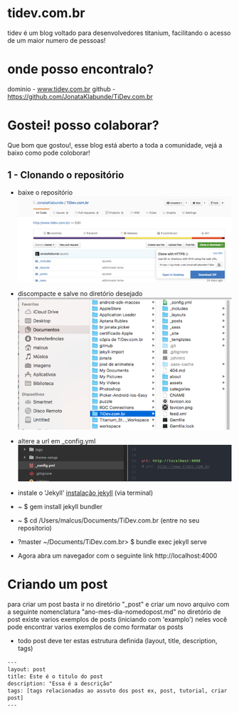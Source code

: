 # tidev.com.br
tidev é um blog voltado para desenvolvedores titanium, facilitando o acesso de um maior numero de pessoas!

# onde posso encontralo?
dominio - www.tidev.com.br
github - https://github.com/JonataKlabunde/TiDev.com.br

# Gostei! posso colaborar?
Que bom que gostou!, esse blog está aberto a toda a comunidade, vejá a baixo como pode coloborar!

## 1 - Clonando o repositório
* baixe o repositório
![clone](/images/readme_clone_git.png)

* discompacte e salve no diretório desejado
![repositorio](/images/readme_repositorio.png)

* altere a url em _config.yml
![_config.yml](/images/readme_config.png)

* instale o 'Jekyll' [instalação jekyll](https://jekyllrb.com/docs/quickstart/) (via terminal)
* ~ $ gem install jekyll bundler
* ~ $ cd /Users/malcus/Documents/TiDev.com.br (entre no seu repositorio)
* ?master ~/Documents/TiDev.com.br> $ bundle exec jekyll serve
* Agora abra um navegador com o seguinte link http://localhost:4000

# Criando um post
para criar um post basta ir no diretório "_post" e criar um novo arquivo com a seguinte nomenclatura "ano-mes-dia-nomedopost.md"
no diretório de post existe varios exemplos de posts (iniciando com 'examplo') neles você pode encontrar varios exemplos de como
formatar os posts

* todo post deve ter estas estrutura definida (layout, title, description, tags)
```
---
layout: post
title: Este é o titulo do post
description: "Essa é a descrição"
tags: [tags relacionadas ao assuto dos post ex, post, tutorial, criar post]
---
```
